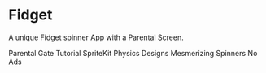 # Fidget
A unique Fidget spinner App with a Parental Screen.

Parental Gate
Tutorial
SpriteKit
Physics
Designs
Mesmerizing Spinners
No Ads
